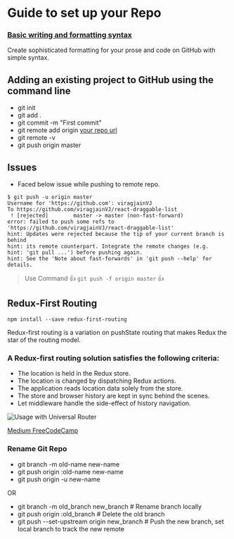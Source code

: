 # Guide to set up your Repo

### [Basic writing and formatting syntax](https://help.github.com/articles/basic-writing-and-formatting-syntax/)
Create sophisticated formatting for your prose and code on GitHub with simple syntax.

## Adding an existing project to GitHub using the command line
- git init
- git add .
- git commit -m "First commit"
- git remote add origin [your repo url]()
- git remote -v
- git push origin master

## Issues
- Faced below issue while pushing to remote repo.
```
$ git push -u origin master
Username for 'https://github.com': viragjainVJ
To https://github.com/viragjainVJ/react-draggable-list
 ! [rejected]        master -> master (non-fast-forward)
error: failed to push some refs to 'https://github.com/viragjainVJ/react-draggable-list'
hint: Updates were rejected because the tip of your current branch is behind
hint: its remote counterpart. Integrate the remote changes (e.g.
hint: 'git pull ...') before pushing again.
hint: See the 'Note about fast-forwards' in 'git push --help' for details.
```
> Use Command :+1: `git push -f origin master` :+1:


## Redux-First Routing
```
npm install --save redux-first-routing
```
Redux-first routing is a variation on pushState routing that makes Redux the star of the routing model.

### A Redux-first routing solution satisfies the following criteria:

- The location is held in the Redux store.
- The location is changed by dispatching Redux actions.
- The application reads location data solely from the store.
- The store and browser history are kept in sync behind the scenes.
- Let middleware handle the side-effect of history navigation.

![Usage with Universal Router](https://camo.githubusercontent.com/381e787f15ad1f830a41d3e261157ae07d9f3999/687474703a2f2f692e696d6775722e636f6d2f557a51745934542e6a7067)

[Medium FreeCodeCamp](https://medium.freecodecamp.org/an-introduction-to-the-redux-first-routing-model-98926ebf53cb)

### Rename Git Repo
- git branch -m old-name new-name
- git push origin :old-name new-name
- git push origin -u new-name

OR

- git branch -m old_branch new_branch         # Rename branch locally    
- git push origin :old_branch                 # Delete the old branch    
- git push --set-upstream origin new_branch   # Push the new branch, set local branch to track the new remote

